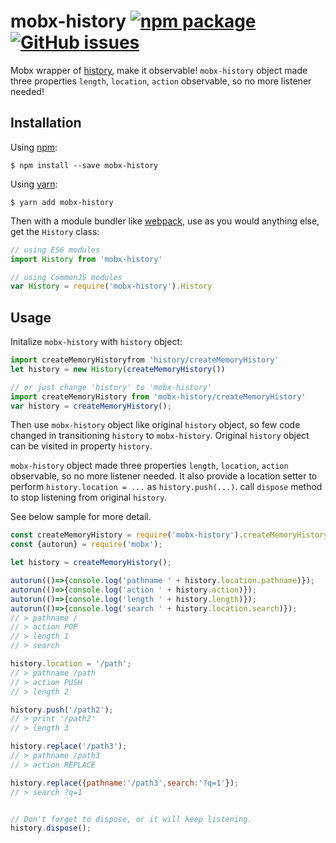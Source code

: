 # mobx-history [![npm package][npm-badge]][npm] [![GitHub issues](https://img.shields.io/github/issues/zjuasmn/mobx-history.svg)]()

[npm-badge]: https://img.shields.io/npm/v/mobx-history.svg?style=flat-square
[npm]: https://www.npmjs.org/package/mobx-history

Mobx wrapper of [history](https://github.com/ReactTraining/history), make it observable! `mobx-history` object made three properties `length`, `location`, `action` observable, so no more listener needed!

## Installation

Using [npm](https://www.npmjs.com/):

    $ npm install --save mobx-history

Using [yarn](https://yarnpkg.com/):

    $ yarn add mobx-history

Then with a module bundler like [webpack](https://webpack.github.io/), use as you would anything else, get the `History` class:

```js
// using ES6 modules
import History from 'mobx-history'

// using CommonJS modules
var History = require('mobx-history').History
```

## Usage

Initalize `mobx-history` with `history` object:

```js
import createMemoryHistoryfrom 'history/createMemoryHistory'
let history = new History(createMemoryHistory())

// or just change 'history' to 'mobx-history'
import createMemoryHistory from 'mobx-history/createMemoryHistory'
var history = createMemoryHistory();
```

Then use `mobx-history` object like original `history` object, so few code changed in transitioning `history` to `mobx-history`. Original `history` object can be visited in property `history`.

`mobx-history` object made three properties `length`, `location`, `action` observable, so no more listener needed. It also provide a location setter to perform `history.location = ...` as `history.push(...)`. call `dispose` method to stop listening from original `history`.

See below sample for more detail.

```js
const createMemoryHistory = require('mobx-history').createMemoryHistory;
const {autorun} = require('mobx');

let history = createMemoryHistory();

autorun(()=>{console.log('pathname ' + history.location.pathname)});
autorun(()=>{console.log('action ' + history.action)});
autorun(()=>{console.log('length ' + history.length)});
autorun(()=>{console.log('search ' + history.location.search)});
// > pathname /
// > action POP
// > length 1
// > search

history.location = '/path';
// > pathname /path
// > action PUSH
// > length 2

history.push('/path2');
// > print '/path2'
// > length 3

history.replace('/path3');
// > pathname /path3
// > action REPLACE

history.replace({pathname:'/path3',search:'?q=1'});
// > search ?q=1


// Don't forget to dispose, or it will keep listening.
history.dispose();
```
